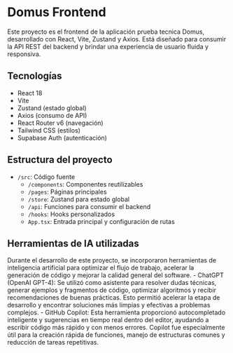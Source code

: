 # Domus Frontend

Este proyecto es el frontend de la aplicación prueba tecnica Domus, desarrollado con React, Vite, Zustand y Axios. Está diseñado para consumir la API REST del backend y brindar una experiencia de usuario fluida y responsiva.

## Tecnologías

- React 18
- Vite
- Zustand (estado global)
- Axios (consumo de API)
- React Router v6 (navegación)
- Tailwind CSS (estilos)
- Supabase Auth (autenticación)

## Estructura del proyecto

- `/src`: Código fuente
  - `/components`: Componentes reutilizables
  - `/pages`: Páginas principales
  - `/store`: Zustand para estado global
  - `/api`: Funciones para consumir el backend
  - `/hooks`: Hooks personalizados
  - `App.tsx`: Entrada principal y configuración de rutas

## Herramientas de IA utilizadas

Durante el desarrollo de este proyecto, se incorporaron herramientas de inteligencia artificial para optimizar el flujo de trabajo, acelerar la generación de código y mejorar la calidad general del software.
	- ChatGPT (OpenAI GPT-4):
Se utilizó como asistente para resolver dudas técnicas, generar ejemplos y fragmentos de código, optimizar algoritmos y recibir recomendaciones de buenas prácticas. Esto permitió acelerar la etapa de desarrollo y encontrar soluciones más limpias y efectivas a problemas complejos.
	- GitHub Copilot:
Esta herramienta proporcionó autocompletado inteligente y sugerencias en tiempo real dentro del editor, ayudando a escribir código más rápido y con menos errores. Copilot fue especialmente útil para la creación rápida de funciones, manejo de estructuras comunes y reducción de tareas repetitivas.
